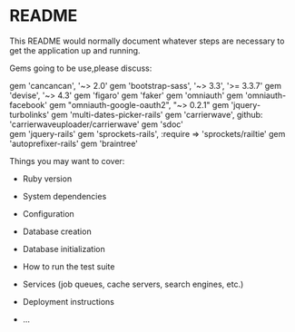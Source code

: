 # README

This README would normally document whatever steps are necessary to get the
application up and running.

Gems going to be use,please discuss:

gem 'cancancan', '~> 2.0'
gem 'bootstrap-sass', '~> 3.3', '>= 3.3.7'
gem 'devise', '~> 4.3'
gem 'figaro'
gem 'faker'
gem 'omniauth'
gem 'omniauth-facebook'
gem "omniauth-google-oauth2", "~> 0.2.1"
gem 'jquery-turbolinks'
gem 'multi-dates-picker-rails' 
gem 'carrierwave', github: 'carrierwaveuploader/carrierwave'
gem 'sdoc'  
gem 'jquery-rails'
gem 'sprockets-rails', :require => 'sprockets/railtie'
gem 'autoprefixer-rails'
gem 'braintree'

Things you may want to cover:

* Ruby version

* System dependencies

* Configuration

* Database creation

* Database initialization

* How to run the test suite

* Services (job queues, cache servers, search engines, etc.)

* Deployment instructions

* ...
